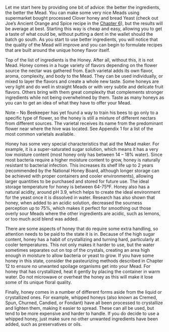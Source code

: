 Let me start here by providing one bit of advice: the better the ingredients, the better the Mead.  You can make some very nice Meads using supermarket bought processed Clover honey and bread Yeast (check out Joe’s Ancient Orange and Spice recipe in the [Chapter 6](6-the-basic-recipe.md)), but the results will be average at best.  Starting this way is cheap and easy, allowing you to get a taste of what could be, without putting a dent in the wallet should the batch go south.  As you start to use better ingredients, you will notice that the quality of the Mead will improve and you can begin to formulate recipes that are built around the unique honey flavor itself.

Top of the list of ingredients is the Honey.  After all, without this, it is not Mead.  Honey comes in a huge variety of flavors depending on the flower source the nectar was gathered from.  Each varietal adds its own flavor, aroma, complexity, and body to the Mead.  They can be used individually, or mixed to layer the flavors and create a whole new taste.  Some honeys are very light and do well in straight Meads or with very subtle and delicate fruit flavors.  Others bring with them great complexity that complements stronger ingredients while not being overwhelmed by them.  Taste as many honeys as you can to get an idea of what they have to offer your Mead.

Note – No Beekeeper has yet found a way to train his bees to go only to a specific type of flower, so the honey is still a mixture of different nectars from different sources.  The varietal receives its name from the predominant flower near where the hive was located.  See Appendix 1 for a list of the most common varietals available.

Honey has some very special characteristics that aid the Mead maker.  For example, it is a super-saturated sugar solution, which means it has a very low moisture content (most honey only has between 14 – 18% water).  Since most bacteria require a higher moisture content to grow, honey is naturally resistant to bacterial infection.  This increases its shelf life up to 2 years (recommended by the National Honey Board, although longer storage can be achieved with proper containers and cooler environments), allowing larger quantities to be purchased and stored for future use.  The ideal storage temperature for honey is between 64-75ºF.  Honey also has a natural acidity, around pH 3.9, which helps to create the ideal environment for the yeast once it is dissolved in water.  Research has also shown that honey, when added to an acidic solution, decreased the sourness perception up to 75%, which makes it perfect for smoothing out those overly sour Meads where the other ingredients are acidic, such as lemons, or too much acid blend was added.

There are some aspects of honey that do require some extra handling, so attention needs to be paid to the state it is in.  Because of the high sugar content, honey has a habit of crystallizing and turning hard, particularly at cooler temperatures.  This not only makes it harder to use, but the water sometimes separates out on top of the crystals, creating an area high enough in moisture to allow bacteria or yeast to grow.  If you have some honey in this state, consider the pasteurizing methods described in Chapter 12 to ensure no unwanted spoilage organisms get into your Mead.  For honey that has crystallized, heat it gently by placing the container in warm water.  Do not microwave or overheat the honey as this will make it lose some of its unique floral quality.

Finally, honey comes in a number of different forms aside from the liquid or crystallized ones.  For example, whipped honeys (also known as Cremed, Spun, Churned, Candied, or Fondant) have all been processed to crystallize and lighten them, making it easier to spread.  These can all be used, but tend to be more expensive and harder to handle.  If you do decide to use a whipped honey, just make sure no other unwanted ingredients have been added, such as preservatives or oils.